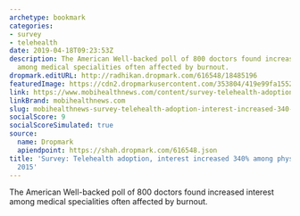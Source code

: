 ```yaml
---
archetype: bookmark
categories:
- survey
- telehealth
date: 2019-04-18T09:23:53Z
description: The American Well-backed poll of 800 doctors found increased interest
  among medical specialities often affected by burnout.
dropmark.editURL: http://radhikan.dropmark.com/616548/18485196
featuredImage: https://cdn2.dropmarkusercontent.com/353804/419e99fa15522de211aa6de47cb0151b5a3c12c7eb45e66797528be89128c485/thumbnail/amwell_1.png?Expires=1557430062&Signature=enr5pd3j18iwhFuGYNfJIvUwsOMlYHygfUIcRYEvZdymZhBjM9mScy0oFQ9TqPp7pciXDW1Kh6cd01RhHb~17nt5FWsIALwSEfsJjJGugKd8rF59ugTRujVwbMjIZnKKvmX0bPymVQVCw3nKtqtkjJjjrQYXl8yNZTWOi5skANoQpWfGPgZAd9LhZJU9rMozUoPkw9h-Llj2T0j2M~Y2ML0aCahwI21RvzO9MPIiilaOUvLvdcncPrCs~OwfJUF6wGWNAwMR4AMJ431OZV5V6Q4bAZTw9dTPCwpnXxURsXl~~XqQ5UEtBaY~wqSyh6WWdcl~KP2j56KrYIZZv9JdnA__&Key-Pair-Id=APKAITQYWVEN757ZA4KQ
link: https://www.mobihealthnews.com/content/survey-telehealth-adoption-interest-increased-340-among-physicians-2015
linkBrand: mobihealthnews.com
slug: mobihealthnews-survey-telehealth-adoption-interest-increased-340-among-physicians-since-2015
socialScore: 9
socialScoreSimulated: true
source:
  name: Dropmark
  apiendpoint: https://shah.dropmark.com/616548.json
title: 'Survey: Telehealth adoption, interest increased 340% among physicians since
  2015'
---
```

The American Well-backed poll of 800 doctors found increased interest among medical specialities often affected by burnout.